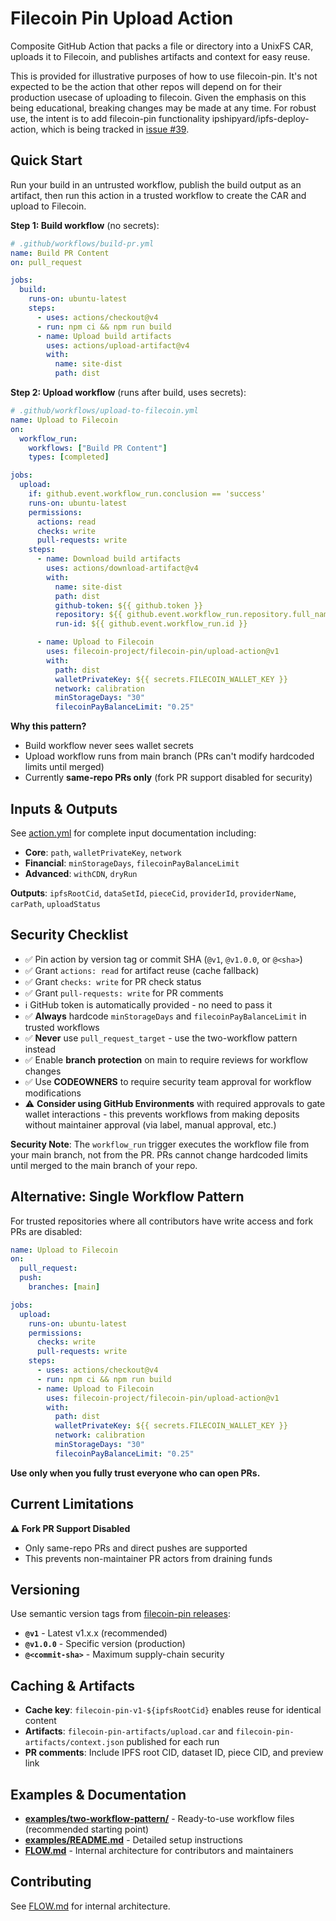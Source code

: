 # Filecoin Pin Upload Action

Composite GitHub Action that packs a file or directory into a UnixFS CAR, uploads it to Filecoin, and publishes artifacts and context for easy reuse.

This is provided for illustrative purposes of how to use filecoin-pin.  It's not expected to be the action that other repos will depend on for their production usecase of uploading to filecoin.  Given the emphasis on this being educational, breaking changes may be made at any time.  For robust use, the intent is to add filecoin-pin functionality ipshipyard/ipfs-deploy-action, which is being tracked in [issue #39](https://github.com/ipfs/ipfs-deploy-action/issues/39).

## Quick Start

Run your build in an untrusted workflow, publish the build output as an artifact, then run this action in a trusted workflow to create the CAR and upload to Filecoin.

**Step 1: Build workflow** (no secrets):
```yaml
# .github/workflows/build-pr.yml
name: Build PR Content
on: pull_request

jobs:
  build:
    runs-on: ubuntu-latest
    steps:
      - uses: actions/checkout@v4
      - run: npm ci && npm run build
      - name: Upload build artifacts
        uses: actions/upload-artifact@v4
        with:
          name: site-dist
          path: dist
```

**Step 2: Upload workflow** (runs after build, uses secrets):
```yaml
# .github/workflows/upload-to-filecoin.yml
name: Upload to Filecoin
on:
  workflow_run:
    workflows: ["Build PR Content"]
    types: [completed]

jobs:
  upload:
    if: github.event.workflow_run.conclusion == 'success'
    runs-on: ubuntu-latest
    permissions:
      actions: read
      checks: write
      pull-requests: write
    steps:
      - name: Download build artifacts
        uses: actions/download-artifact@v4
        with:
          name: site-dist
          path: dist
          github-token: ${{ github.token }}
          repository: ${{ github.event.workflow_run.repository.full_name }}
          run-id: ${{ github.event.workflow_run.id }}

      - name: Upload to Filecoin
        uses: filecoin-project/filecoin-pin/upload-action@v1
        with:
          path: dist
          walletPrivateKey: ${{ secrets.FILECOIN_WALLET_KEY }}
          network: calibration
          minStorageDays: "30"
          filecoinPayBalanceLimit: "0.25"
```

**Why this pattern?**
- Build workflow never sees wallet secrets
- Upload workflow runs from main branch (PRs can't modify hardcoded limits until merged)
- Currently **same-repo PRs only** (fork PR support disabled for security)

## Inputs & Outputs

See [action.yml](./action.yml) for complete input documentation including:
- **Core**: `path`, `walletPrivateKey`, `network`
- **Financial**: `minStorageDays`, `filecoinPayBalanceLimit`
- **Advanced**: `withCDN`, `dryRun`

**Outputs**: `ipfsRootCid`, `dataSetId`, `pieceCid`, `providerId`, `providerName`, `carPath`, `uploadStatus`

## Security Checklist

- ✅ Pin action by version tag or commit SHA (`@v1`, `@v1.0.0`, or `@<sha>`)
- ✅ Grant `actions: read` for artifact reuse (cache fallback)
- ✅ Grant `checks: write` for PR check status
- ✅ Grant `pull-requests: write` for PR comments
- ℹ️ GitHub token is automatically provided - no need to pass it
- ✅ **Always** hardcode `minStorageDays` and `filecoinPayBalanceLimit` in trusted workflows
- ✅ **Never** use `pull_request_target` - use the two-workflow pattern instead
- ✅ Enable **branch protection** on main to require reviews for workflow changes
- ✅ Use **CODEOWNERS** to require security team approval for workflow modifications
- ⚠️ **Consider using GitHub Environments** with required approvals to gate wallet interactions - this prevents workflows from making deposits without maintainer approval (via label, manual approval, etc.)

**Security Note**: The `workflow_run` trigger executes the workflow file from your main branch, not from the PR. PRs cannot change hardcoded limits until merged to the main branch of your repo.

## Alternative: Single Workflow Pattern

For trusted repositories where all contributors have write access and fork PRs are disabled:

```yaml
name: Upload to Filecoin
on:
  pull_request:
  push:
    branches: [main]

jobs:
  upload:
    runs-on: ubuntu-latest
    permissions:
      checks: write
      pull-requests: write
    steps:
      - uses: actions/checkout@v4
      - run: npm ci && npm run build
      - name: Upload to Filecoin
        uses: filecoin-project/filecoin-pin/upload-action@v1
        with:
          path: dist
          walletPrivateKey: ${{ secrets.FILECOIN_WALLET_KEY }}
          network: calibration
          minStorageDays: "30"
          filecoinPayBalanceLimit: "0.25"
```

**Use only when you fully trust everyone who can open PRs.**

## Current Limitations

**⚠️ Fork PR Support Disabled**
- Only same-repo PRs and direct pushes are supported
- This prevents non-maintainer PR actors from draining funds

## Versioning

Use semantic version tags from [filecoin-pin releases](https://github.com/filecoin-project/filecoin-pin/releases):

- **`@v1`** - Latest v1.x.x (recommended)
- **`@v1.0.0`** - Specific version (production)
- **`@<commit-sha>`** - Maximum supply-chain security

## Caching & Artifacts

- **Cache key**: `filecoin-pin-v1-${ipfsRootCid}` enables reuse for identical content
- **Artifacts**: `filecoin-pin-artifacts/upload.car` and `filecoin-pin-artifacts/context.json` published for each run
- **PR comments**: Include IPFS root CID, dataset ID, piece CID, and preview link

## Examples & Documentation

- **[examples/two-workflow-pattern/](./examples/two-workflow-pattern/)** - Ready-to-use workflow files (recommended starting point)
- **[examples/README.md](./examples/README.md)** - Detailed setup instructions
- **[FLOW.md](./FLOW.md)** - Internal architecture for contributors and maintainers

## Contributing

See [FLOW.md](./FLOW.md) for internal architecture.
